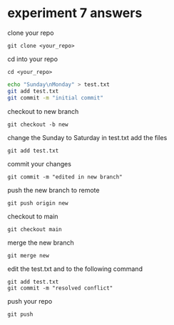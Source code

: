 # experiment 7 answers
clone your repo
```
git clone <your_repo>
```
cd into your repo
```
cd <your_repo>
```
```sh
echo "Sunday\nMonday" > test.txt
git add test.txt
git commit -m "initial commit"
```
checkout to new branch
```
git checkout -b new
```
change the Sunday to Saturday in test.txt
add the files
```
git add test.txt
```
commit your changes
```
git commit -m "edited in new branch"
```
push the new branch to remote
```
git push origin new
```
checkout to main
```
git checkout main
```
merge the new branch
```
git merge new
```
edit the test.txt and to the following command 
```
git add test.txt
git commit -m "resolved conflict"
```
push your repo
```
git push
```
